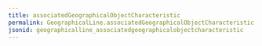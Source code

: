 ```yaml
---
title: associatedGeographicalObjectCharacteristic
permalink: GeographicalLine.associatedGeographicalObjectCharacteristic.html
jsonid: geographicalline_associatedgeographicalobjectcharacteristic
---
```

